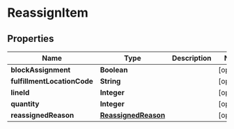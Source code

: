 
# ReassignItem

## Properties
Name | Type | Description | Notes
------------ | ------------- | ------------- | -------------
**blockAssignment** | **Boolean** |  |  [optional]
**fulfillmentLocationCode** | **String** |  |  [optional]
**lineId** | **Integer** |  |  [optional]
**quantity** | **Integer** |  |  [optional]
**reassignedReason** | [**ReassignedReason**](ReassignedReason.md) |  |  [optional]



